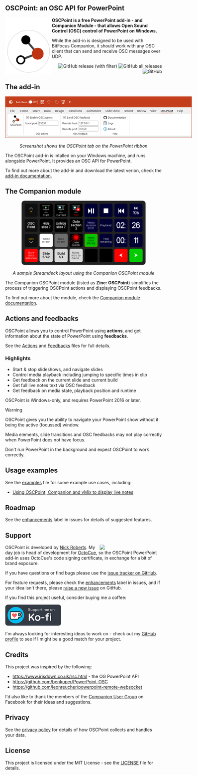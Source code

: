 
<div>
<h2>OSCPoint: an OSC API for PowerPoint</h2>
<img src="./assets/oscpoint-icon-padded-v3.png" width="150" alt="App icon" align="left"/>

**OSCPoint is a free PowerPoint add-in - and Companion Module - that allows Open Sound Control (OSC) control of PowerPoint on Windows.**

While the add-in is designed to be used with BitFocus Companion, it should work with any OSC client that can send and receive OSC messages over UDP.
</div>
<div align="right">

![GitHub release (with filter)](https://img.shields.io/github/v/release/phuvf/oscpoint?color=c43e1c)
![GitHub all releases](https://img.shields.io/github/downloads/phuvf/oscpoint/total?color=c43e1c)
![GitHub](https://img.shields.io/github/license/phuvf/oscpoint?color=c43e1c)

</div>

## The add-in


<div align="center">
<img src="./assets/ribbon.png" style="max-width: 600px">

_Screenshot shows the OSCPoint tab on the PowerPoint ribbon_
</div>

The OSCPoint add-in is intalled on your Windows machine, and runs alongside PowerPoint. It provides an OSC API for PowerPoint.

To find out more about the add-in and download the latest verion, check the [add-in documentation](add-in.md).

## The Companion module

<div align="center">
<img src="./assets/streamdeck.png" style="max-width: 400px">

_A sample Streamdeck layout using the Companion OSCPoint module_
</div>

The Companion OSCPoint module (listed as **Zinc: OSCPoint**) simplifies the process of triggering OSCPoint actions and displaying OSCPoint feedbacks.

To find out more about the module, check the [Companion module documentation](companion-module.md).

## Actions and feedbacks

OSCPoint allows you to control PowerPoint using **actions**, and get information about the state of PowerPoint using **feedbacks**.

See the [Actions](ACTIONS.md) and [Feedbacks](FEEDBACKS.md) files for full details.

### Highlights

- Start & stop slideshows, and navigate slides
- Control media playback including jumping to specific times in clip
- Get feedback on the current slide and current build
- Get full live notes text via OSC feedback
- Get feedback on media state, playback position and runtime

OSCPoint is Windows-only, and requires PowerPoint 2016 or later.

> [!WARNING] 
> 
> OSCPoint gives you the ability to navigate your PowerPoint show without it being the active (focussed) window.
>
> Media elements, slide transitions and OSC feedbacks may not play correctly when PowerPoint does not have focus.
>
> Don't run PowerPoint in the background and expect OSCPoint to work correctly.

## Usage examples

See the [examples](EXAMPLES.md) file for some example use cases, including:

- [Using OSCPoint, Companion and vMix to display live notes](EXAMPLES.md#using-oscpoint-companion-and-vmix-to-display-live-notes)

## Roadmap

See the [enhancements](https://github.com/phuvf/oscpoint/issues?q=is%3Aopen+is%3Aissue+label%3Aenhancement) label in issues for details of suggested features.

## Support

<img src="https://octocue.com/icons/octocue_banner_mid_dark.png" width='200' style="max-width: 400px" align='right'>

OSCPoint is developed by [Nick Roberts](https://github.com/phuvf). My day job is head of development for [OctoCue](https://octocue.com), so the OSCPoint PowerPoint add-in uses OctoCue's code signing certificate, in exchange for a bit of brand exposure.



If you have questions or find bugs please use the [issue tracker on GitHub](https://github.com/phuvf/oscpoint/issues).

For feature requests, please check the [enhancements](https://github.com/phuvf/oscpoint/issues?q=is%3Aopen+is%3Aissue+label%3Aenhancement) label in issues, and if your idea isn't there, please [raise a new issue](https://github.com/phuvf/oscpoint/issues/new?labels=enhancement&template=feature_request.md) on GitHub.

If you find this project useful, consider buying me a coffee:

[![ko-fi](./assets/kofi_s_tag_dark_sm.png)](https://ko-fi.com/X8X073GQ3)

I'm always looking for interesting ideas to work on - check out my [GitHub profile](https://github.com/phuvf) to see if I might be a good match for your project.


## Credits

This project was inspired by the following:

- https://www.irisdown.co.uk/rsc.html - the OG PowerPoint API
- https://github.com/benkuper/PowerPoint-OSC
- https://github.com/leonreucher/powerpoint-remote-websocket

I'd also like to thank the members of the [Companion User Group](https://www.facebook.com/groups/companion) on Facebook for their ideas and suggestions.

## Privacy

See the [privacy policy](privacy.md) for details of how OSCPoint collects and handles your data.

## License

This project is licensed under the MIT License - see the [LICENSE](LICENSE) file for details.
